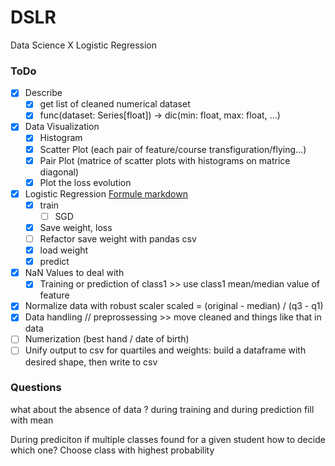 # DSLR
Data Science X Logistic Regression

### ToDo

- [x] Describe
    - [x] get list of cleaned numerical dataset
    - [x] func(dataset: Series[float]) -> dic(min: float, max: float, ...)

- [x] Data Visualization
    - [x] Histogram
    - [x] Scatter Plot (each pair of feature/course transfiguration/flying...)
    - [x] Pair Plot (matrice of scatter plots with histograms on matrice diagonal)
    - [x] Plot the loss evolution

- [x] Logistic Regression [Formule markdown](/formula.md)
    - [x] train
        - [ ] SGD
    - [x] Save weight, loss
    - [ ] Refactor save weight with pandas csv
    - [x] load weight
    - [x] predict

- [x] NaN Values to deal with
    - [x] Training or prediction of class1 >> use class1 mean/median value of feature
- [x] Normalize data with robust scaler scaled = (original - median) / (q3 - q1)
- [x] Data handling // preprossessing >> move cleaned and things like that in data
- [ ] Numerization (best hand / date of birth)
- [ ] Unify output to csv for quartiles and weights: build a dataframe with desired shape, then write to csv

### Questions

what about the absence of data ?
during training and during prediction
fill with mean

During prediciton if multiple classes found for a given student how to decide which one?
Choose class with highest probability
